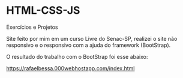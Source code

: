 # HTML-CSS-JS
Exercícios e Projetos

Site feito por mim em um curso Livre do Senac-SP, realizei o site não responsivo e o responsivo com a ajuda do framework (BootStrap).

O resultado do trabalho com o BootStrap foi esse abaixo:

https://rafaelbessa.000webhostapp.com/index.html
